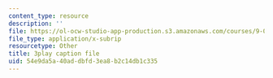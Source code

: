 ```yaml
---
content_type: resource
description: ''
file: https://ol-ocw-studio-app-production.s3.amazonaws.com/courses/9-00-introduction-to-psychology-fall-2004/54e9da5a40addbfd3ea8b2c14db1c335_10506.srt
file_type: application/x-subrip
resourcetype: Other
title: 3play caption file
uid: 54e9da5a-40ad-dbfd-3ea8-b2c14db1c335
---
```

